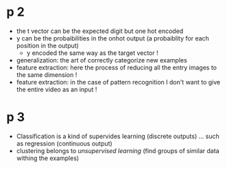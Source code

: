 # p 2
* the t vector can be the expected digit but one hot encoded
 * y can be the probaibilities in the onhot output (a probaiblity for each position in the output)
   * y encoded the same way as the target vector !
* generalization: the art of correctly categorize new examples 
* feature extraction: here the process of reducing all the entry images to the same dimension !
* feature extraction: in the case of pattern recognition I don't want to give the entire video as an input !
# p 3
* Classification is a kind of supervides learning (discrete outputs) ... such as regression (continuous output)
* clustering belongs to _unsupervised learning_ (find groups of similar data withing the examples)